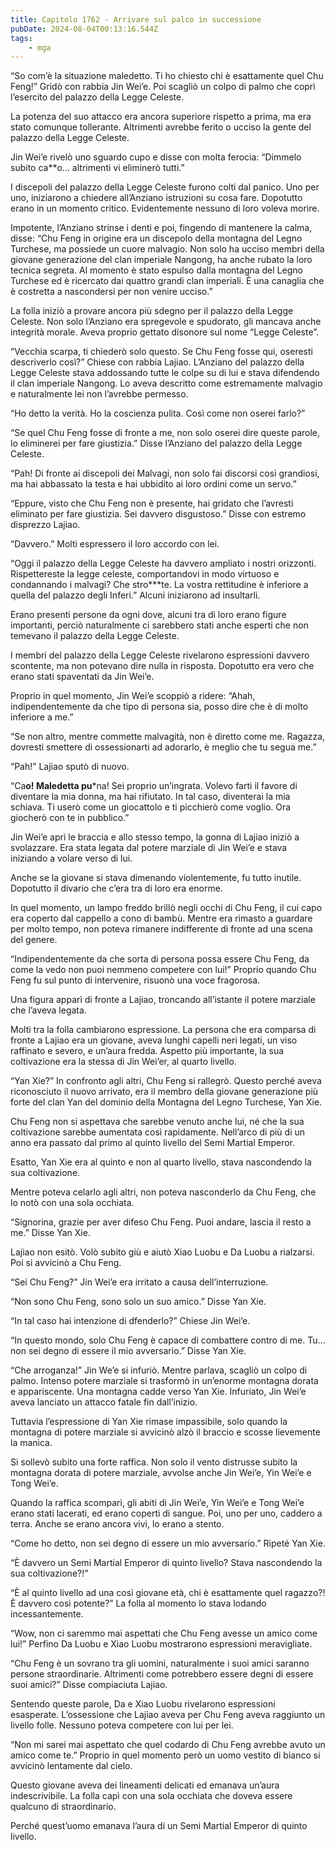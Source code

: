 ```yaml
---
title: Capitolo 1762 - Arrivare sul palco in successione
pubDate: 2024-08-04T00:13:16.544Z
tags:
    - mga
---
```



“So com’è la situazione maledetto. Ti ho chiesto chi è esattamente quel Chu Feng!” Gridò con rabbia Jin Wei’e. Poi scagliò un colpo di palmo che coprì l’esercito del palazzo della Legge Celeste.


La potenza del suo attacco era ancora superiore rispetto a prima, ma era stato comunque tollerante. Altrimenti avrebbe ferito o ucciso la gente del palazzo della Legge Celeste.


Jin Wei’e rivelò uno sguardo cupo e disse con molta ferocia: “Dimmelo subito ca**o… altrimenti vi eliminerò tutti.”


I discepoli del palazzo della Legge Celeste furono colti dal panico. Uno per uno, iniziarono a chiedere all’Anziano istruzioni su cosa fare. Dopotutto erano in un momento critico. Evidentemente nessuno di loro voleva morire.


Impotente, l’Anziano strinse i denti e poi, fingendo di mantenere la calma, disse: “Chu Feng in origine era un discepolo della montagna del Legno Turchese, ma possiede un cuore malvagio. Non solo ha ucciso membri della giovane generazione del clan imperiale Nangong, ha anche rubato la loro tecnica segreta. Al momento è stato espulso dalla montagna del Legno Turchese ed è ricercato dai quattro grandi clan imperiali. È una canaglia che è costretta a nascondersi per non venire ucciso.”


La folla iniziò a provare ancora più sdegno per il palazzo della Legge Celeste. Non solo l’Anziano era spregevole e spudorato, gli mancava anche integrità morale. Aveva proprio gettato disonore sul nome “Legge Celeste”.


“Vecchia scarpa, ti chiederò solo questo. Se Chu Feng fosse qui, oseresti descriverlo così?” Chiese con rabbia Lajiao. L’Anziano del palazzo della Legge Celeste stava addossando tutte le colpe su di lui e stava difendendo il clan imperiale Nangong. Lo aveva descritto come estremamente malvagio e naturalmente lei non l’avrebbe permesso.

“Ho detto la verità. Ho la coscienza pulita. Così come non oserei farlo?”


“Se quel Chu Feng fosse di fronte a me, non solo oserei dire queste parole, lo eliminerei per fare giustizia.” Disse l’Anziano del palazzo della Legge Celeste.

“Pah! Di fronte ai discepoli dei Malvagi, non solo fai discorsi così grandiosi, ma hai abbassato la testa e hai ubbidito ai loro ordini come un servo.”


“Eppure, visto che Chu Feng non è presente, hai gridato che l’avresti eliminato per fare giustizia. Sei davvero disgustoso.” Disse con estremo disprezzo Lajiao.


“Davvero.” Molti espressero il loro accordo con lei.


“Oggi il palazzo della Legge Celeste ha davvero ampliato i nostri orizzonti. Rispettereste la legge celeste, comportandovi in modo virtuoso e condannando i malvagi? Che stro***te. La vostra rettitudine è inferiore a quella del palazzo degli Inferi.” Alcuni iniziarono ad insultarli.


Erano presenti persone da ogni dove, alcuni tra di loro erano figure importanti, perciò naturalmente ci sarebbero stati anche esperti che non temevano il palazzo della Legge Celeste.


I membri del palazzo della Legge Celeste rivelarono espressioni davvero scontente, ma non potevano dire nulla in risposta. Dopotutto era vero che erano stati spaventati da Jin Wei’e.


Proprio in quel momento, Jin Wei’e scoppiò a ridere: “Ahah, indipendentemente da che tipo di persona sia, posso dire che è di molto inferiore a me.”

“Se non altro, mentre commette malvagità, non è diretto come me. Ragazza, dovresti smettere di ossessionarti ad adorarlo, è meglio che tu segua me.”


“Pah!” Lajiao sputò di nuovo.


“Ca**o! Maledetta pu***na! Sei proprio un’ingrata. Volevo farti il favore di diventare la mia donna, ma hai rifiutato. In tal caso, diventerai la mia schiava. Ti userò come un giocattolo e ti picchierò come voglio. Ora giocherò con te in pubblico.”


Jin Wei’e aprì le braccia e allo stesso tempo, la gonna di Lajiao iniziò a svolazzare. Era stata legata dal potere marziale di Jin Wei’e e stava iniziando a volare verso di lui.

Anche se la giovane si stava dimenando violentemente, fu tutto inutile. Dopotutto il divario che c’era tra di loro era enorme.


In quel momento, un lampo freddo brillò negli occhi di Chu Feng, il cui capo era coperto dal cappello a cono di bambù. Mentre era rimasto a guardare per molto tempo, non poteva rimanere indifferente di fronte ad una scena del genere.

“Indipendentemente da che sorta di persona possa essere Chu Feng, da come la vedo non puoi nemmeno competere con lui!” Proprio quando Chu Feng fu sul punto di intervenire, risuonò una voce fragorosa.


Una figura apparì di fronte a Lajiao, troncando all’istante il potere marziale che l’aveva legata.


Molti tra la folla cambiarono espressione. La persona che era comparsa di fronte a Lajiao era un giovane, aveva lunghi capelli neri legati, un viso raffinato e severo, e un’aura fredda. Aspetto più importante, la sua coltivazione era la stessa di Jin Wei’er, al quarto livello.

“Yan Xie?” In confronto agli altri, Chu Feng si rallegrò. Questo perché aveva riconosciuto il nuovo arrivato, era il membro della giovane generazione più forte del clan Yan del dominio della Montagna del Legno Turchese, Yan Xie.


Chu Feng non si aspettava che sarebbe venuto anche lui, né che la sua coltivazione sarebbe aumentata così rapidamente. Nell’arco di più di un anno era passato dal primo al quinto livello del Semi Martial Emperor.


Esatto, Yan Xie era al quinto e non al quarto livello, stava nascondendo la sua coltivazione.

Mentre poteva celarlo agli altri, non poteva nasconderlo da Chu Feng, che lo notò con una sola occhiata.

“Signorina, grazie per aver difeso Chu Feng. Puoi andare, lascia il resto a me.” Disse Yan Xie.


Lajiao non esitò. Volò subito giù e aiutò Xiao Luobu e Da Luobu a rialzarsi. Poi si avvicinò a Chu Feng.


“Sei Chu Feng?” Jin Wei’e era irritato a causa dell’interruzione.

“Non sono Chu Feng, sono solo un suo amico.” Disse Yan Xie.


“In tal caso hai intenzione di dfenderlo?” Chiese Jin Wei’e.


“In questo mondo, solo Chu Feng è capace di combattere contro di me. Tu… non sei degno di essere il mio avversario.” Disse Yan Xie.


“Che arroganza!” Jin We’e si infuriò. Mentre parlava, scagliò un colpo di palmo. Intenso potere marziale si trasformò in un’enorme montagna dorata e appariscente. Una montagna cadde verso Yan Xie. Infuriato, Jin Wei’e aveva lanciato un attacco fatale fin dall’inizio.


Tuttavia l’espressione di Yan Xie rimase impassibile, solo quando la montagna di potere marziale si avvicinò alzò il braccio e scosse lievemente la manica.


Si sollevò subito una forte raffica. Non solo il vento distrusse subito la montagna dorata di potere marziale, avvolse anche Jin Wei’e, Yin Wei’e e Tong Wei’e.


Quando la raffica scomparì, gli abiti di Jin Wei’e, Yin Wei’e e Tong Wei’e erano stati lacerati, ed erano coperti di sangue. Poi, uno per uno, caddero a terra. Anche se erano ancora vivi, lo erano a stento.


“Come ho detto, non sei degno di essere un mio avversario.” Ripeté Yan Xie.

“È davvero un Semi Martial Emperor di quinto livello? Stava nascondendo la sua coltivazione?!”


“È al quinto livello ad una così giovane età, chi è esattamente quel ragazzo?! È davvero così potente?” La folla al momento lo stava lodando incessantemente.

“Wow, non ci saremmo mai aspettati che Chu Feng avesse un amico come lui!” Perfino Da Luobu e Xiao Luobu mostrarono espressioni meravigliate.

“Chu Feng è un sovrano tra gli uomini, naturalmente i suoi amici saranno persone straordinarie. Altrimenti come potrebbero essere degni di essere suoi amici?” Disse compiaciuta Lajiao.

Sentendo queste parole, Da e Xiao Luobu rivelarono espressioni esasperate. L’ossessione che Lajiao aveva per Chu Feng aveva raggiunto un livello folle. Nessuno poteva competere con lui per lei.

“Non mi sarei mai aspettato che quel codardo di Chu Feng avrebbe avuto un amico come te.” Proprio in quel momento però un uomo vestito di bianco si avvicinò lentamente dal cielo.


Questo giovane aveva dei lineamenti delicati ed emanava un’aura indescrivibile. La folla capì con una sola occhiata che doveva essere qualcuno di straordinario.


Perché quest’uomo emanava l’aura di un Semi Martial Emperor di quinto livello.



